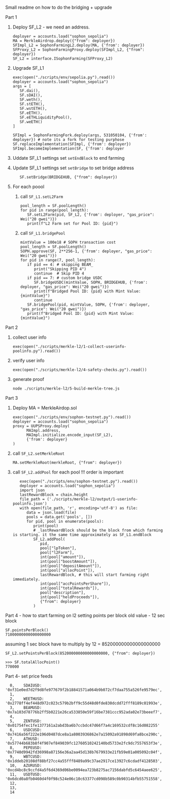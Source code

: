Small readme on how to do the bridging + upgrade


Part 1
1) Deploy SF_L2 - we need an address.
      ```
      deployer = accounts.load("sophon_sepolia")
      MA = MerkleAirdrop.deploy({"from": deployer})
      SFImpl_L2 = SophonFarmingL2.deploy(MA, {'from': deployer})
      SFProxy_L2 = SophonFarmingProxy.deploy(SFImpl_L2, {"from": deployer})
      SF_L2 = interface.ISophonFarming(SFProxy_L2)
      ```
2) Upgrade SF_L1
      ```
      exec(open("./scripts/env/sepolia.py").read())
      deployer = accounts.load("sophon_sepolia")
      args = [
         SF.dai(),
         SF.sDAI(),
         SF.weth(),
         SF.stETH(),
         SF.wstETH(),
         SF.eETH(),
         SF.eETHLiquidityPool(),
         SF.weETH()
      ]

      SFImpl = SophonFarmingFork.deploy(args, 531050104, {'from': deployer}) # note its a fork for testing purphose
      SF.replaceImplementation(SFImpl, {'from': deployer})
      SFImpl.becomeImplementation(SF, {'from': deployer
      ```

3) Uddate SF_L1 settings set `setEndBlock` to end farming
4) Update SF_L1 settings set `setBridge` to set bridge address
   ```
      SF.setBridge(BRIDGEHUB, {"from": deployer})
   ```
5) For each poool
   1) call `SF_L1.setL2Farm`
      ```
      pool_length = SF.poolLength()
      for pid in range(pool_length):
         SF.setL2Farm(pid, SF_L2, {'from': deployer, "gas_price": Wei("20 gwei")})
         print(f"L2 Farm set for Pool ID: {pid}")

      ```
   2) call `SF_L1.bridgePool` 
      ```
      mintValue = 100e18 # SOPH transaction cost
      pool_length = SF.poolLength()
      SOPH.approve(SF, 2**256-1, {'from': deployer, "gas_price": Wei("20 gwei")})
      for pid in range(7, pool_length):
         if pid == 4: # skipping BEAM_
            print("Skipping PID 4")
            continue  # Skip PID 4
         if pid == 7: # custom bridge USDC
            SF.bridgeUSDC(mintValue, SOPH, BRIDGEHUB, {'from': deployer, "gas_price": Wei("20 gwei")})
            print(f"Bridged Pool ID: {pid} with Mint Value: {mintValue}")
            continue
         SF.bridgePool(pid, mintValue, SOPH, {'from': deployer, "gas_price": Wei("20 gwei")})
         print(f"Bridged Pool ID: {pid} with Mint Value: {mintValue}")

      ```

Part 2
1) collect user info
   ```
   exec(open("./scripts/merkle-l2/1-collect-userinfo-poolinfo.py").read())
   ```
2) verify user info
   ```
   exec(open("./scripts/merkle-l2/4-safety-checks.py").read())
   ```
3) generate proof
   ```
   node ./scripts/merkle-l2/5-build-merkle-tree.js
   ```

Part 3
1) Deploy MA = MerkleAirdop.sol
   ```
   exec(open("./scripts/env/sophon-testnet.py").read())
   deployer = accounts.load("sophon_sepolia")
   proxy = UUPSProxy.deploy(
         MAImpl.address,
         MAImpl.initialize.encode_input(SF_L2),
         {'from': deployer}
   )

   ```
2) call `SF_L2.setMerkleRoot`
   ```
   MA.setMerkleRoot(merkleRoot, {"from": deployer})
   ```
3) call `SF_L2.addPool` for each pool !!! order is important
   ```
      exec(open("./scripts/env/sophon-testnet.py").read())
      deployer = accounts.load("sophon_sepolia")
      import json
      lastRewardBlock = chain.height
      file_path = ('./scripts/merkle-l2/output/1-userinfo-poolinfo.json')
      with open(file_path, 'r', encoding='utf-8') as file:
         data = json.load(file)
         pools = data.get('pools', [])
         for pid, pool in enumerate(pools):
            print(pool)
            # _lastRewardBlock should be the block from which farming is starting. it the same time approximately as SF_L1.endBlock
            SF_L2.addPool(
               pid,
               pool["lpToken"],
               pool["l2Farm"],
               int(pool["amount"]),
               int(pool["boostAmount"]),
               int(pool["depositAmount"]),
               int(pool["allocPoint"]),
               lastRewardBlock, # this will start farming right immediately.
               int(pool["accPointsPerShare"]),
               int(pool["totalRewards"]),
               pool["description"],
               int(pool["heldProceeds"]),
               {"from": deployer}
            )

   ```

Part 4 - how to start farming on l2 setting points per block
   old value - 12 sec block
   ```
   SF.pointsPerBlock()
   71000000000000000000
   ```

   assuming 1 sec block have to multiply by 12 =  852000000000000000000

   ```
   SF_L2.setPointsPerBlock(852000000000000000000, {"from": deployer})
   ```

   ```
   >>> SF.totalAllocPoint()
   770000
   ```


   Part 4- set price feeds

      
      0,    SDAIUSD: '0xf31e0ed7d2f9d8fe977679f2b18841571a064b9b072cf7daa755a526fe9579ec',
      1,    
      2,    WEETHUSD: '0x2778ff4ef448d972c023c579b2bff9c55d48d0fde830dcdd72fff8189c01993e',
      3,    BEAMUSD: '0x7a103d78776b2ff5b0221e26ca533850e59f16be7381ccc952ada02e73beeef7',
      4,    
      5,    ZENTUSD: '0x01754fec1fe1377161a2abd3ba6b7ccbdc47d66f7a4c169532cdf8c16d082255'
      6,    USDCUSD: '0x7416a56f222e196d0487dce8a1a8003936862e7a15092a91898d69fa8bce290c',
      7,    ATHUSD: '0x57744b683b8f4f907ef849039fc12760510242140bd5733e2fc9dc7557653f3e',
      8,    PEPEUSD: '0x7740d9942fd36998a87156e36a2aa45d138b7679933e21fb59e01a005092c04f',
      9,    WBTCUSD: '0x1ddeb20108df88bf27cc4a55fff8489a99c37ae2917ce13927c6cdadf4128503',
      10,   AZURUSD: '0xcd4bc8c9ccfd4a5f6d4369d06be0094ea723b8275ac7156dabfd5c6454aee625',
      11,   USDTUSD: '0x6dcd0a8fb0460d4f0f98c524e06c10c63377cd098b589c0b90314bfb55751558',
      12,   
      13,   
      14    

      
      
      
      
      
      
      
      
      
      